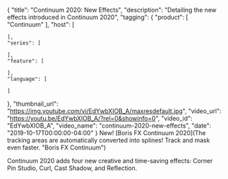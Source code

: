 {
  "title": "Continuum 2020: New Effects",
  "description": "Detailing the new effects introduced in Continuum 2020",
  "tagging": {
    "product": [
      "Continuum"
    ],
    "host": [

    ],
    "series": [

    ],
    "feature": [

    ],
    "language": [

    ]
  },
  "thumbnail_url": "https://img.youtube.com/vi/EdYwbXIOB_A/maxresdefault.jpg",
  "video_url": "https://youtu.be/EdYwbXIOB_A/?rel=0&showinfo=0",
  "video_id": "EdYwbXIOB_A",
  "video_name": "continuum-2020-new-effects",
  "date": "2019-10-17T00:00:00-04:00"
}
New! [Boris FX Continuum 2020](The tracking areas are automatically converted into splines! Track and mask even faster. "Boris FX Continuum")

Continuum 2020 adds four new creative and time-saving effects: Corner Pin Studio, Curl, Cast Shadow, and Reflection.
